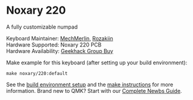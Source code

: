 # Noxary 220

A fully customizable numpad

Keyboard Maintainer: [MechMerlin](https://github.com/mechmerlin), [Rozakiin](https://github.com/rozakiin)    
Hardware Supported: Noxary 220 PCB  
Hardware Availability: [Geekhack Group Buy](https://geekhack.org/index.php?topic=95660.0)  

Make example for this keyboard (after setting up your build environment):

    make noxary/220:default

See the [build environment setup](https://docs.qmk.fm/#/getting_started_build_tools) and the [make instructions](https://docs.qmk.fm/#/getting_started_make_guide) for more information. Brand new to QMK? Start with our [Complete Newbs Guide](https://docs.qmk.fm/#/newbs).
